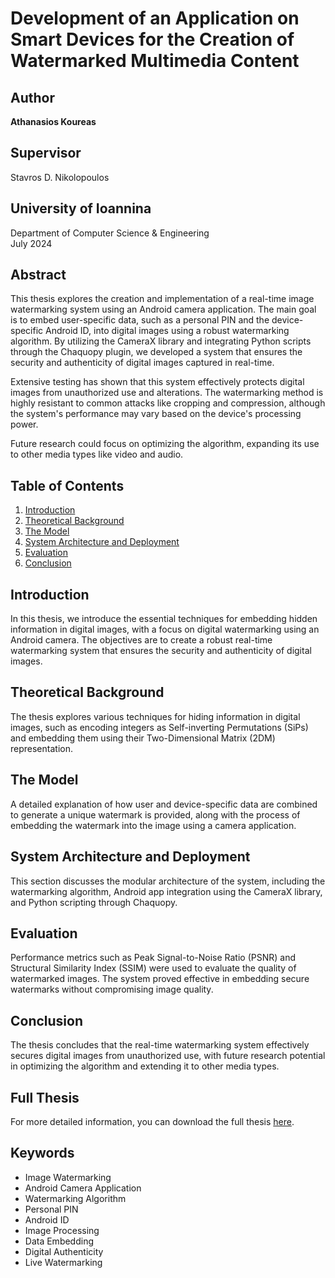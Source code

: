 # Development of an Application on Smart Devices for the Creation of Watermarked Multimedia Content

## Author
**Athanasios Koureas**

## Supervisor
Stavros D. Nikolopoulos

## University of Ioannina  
Department of Computer Science & Engineering  
July 2024  

## Abstract
This thesis explores the creation and implementation of a real-time image watermarking system using an Android camera application. The main goal is to embed user-specific data, such as a personal PIN and the device-specific Android ID, into digital images using a robust watermarking algorithm. By utilizing the CameraX library and integrating Python scripts through the Chaquopy plugin, we developed a system that ensures the security and authenticity of digital images captured in real-time.

Extensive testing has shown that this system effectively protects digital images from unauthorized use and alterations. The watermarking method is highly resistant to common attacks like cropping and compression, although the system's performance may vary based on the device's processing power.

Future research could focus on optimizing the algorithm, expanding its use to other media types like video and audio.

## Table of Contents
1. [Introduction](#introduction)
2. [Theoretical Background](#theoretical-background)
3. [The Model](#the-model)
4. [System Architecture and Deployment](#system-architecture-and-deployment)
5. [Evaluation](#evaluation)
6. [Conclusion](#conclusion)

## Introduction
In this thesis, we introduce the essential techniques for embedding hidden information in digital images, with a focus on digital watermarking using an Android camera. The objectives are to create a robust real-time watermarking system that ensures the security and authenticity of digital images.

## Theoretical Background
The thesis explores various techniques for hiding information in digital images, such as encoding integers as Self-inverting Permutations (SiPs) and embedding them using their Two-Dimensional Matrix (2DM) representation.

## The Model
A detailed explanation of how user and device-specific data are combined to generate a unique watermark is provided, along with the process of embedding the watermark into the image using a camera application.

## System Architecture and Deployment
This section discusses the modular architecture of the system, including the watermarking algorithm, Android app integration using the CameraX library, and Python scripting through Chaquopy.

## Evaluation
Performance metrics such as Peak Signal-to-Noise Ratio (PSNR) and Structural Similarity Index (SSIM) were used to evaluate the quality of watermarked images. The system proved effective in embedding secure watermarks without compromising image quality.

## Conclusion
The thesis concludes that the real-time watermarking system effectively secures digital images from unauthorized use, with future research potential in optimizing the algorithm and extending it to other media types.

## Full Thesis
For more detailed information, you can download the full thesis [here](https://github.com/thanoskour/live-watermarking-android-app/blob/master/FinalReport_4392.pdf).

## Keywords
- Image Watermarking
- Android Camera Application
- Watermarking Algorithm
- Personal PIN
- Android ID
- Image Processing
- Data Embedding
- Digital Authenticity
- Live Watermarking
